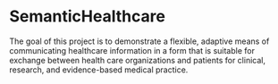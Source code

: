 SemanticHealthcare
==================

The goal of this project is to demonstrate a flexible, adaptive means of communicating healthcare information in a form that is suitable for exchange between health care organizations and patients for clinical, research, and evidence-based medical practice.
